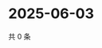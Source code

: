 # 2025-06-03

共 0 条

<!-- BEGIN ZHIHUVIDEO -->
<!-- 最后更新时间 Tue Jun 03 2025 11:41:27 GMT+0800 (China Standard Time) -->

<!-- END ZHIHUVIDEO -->

